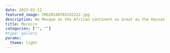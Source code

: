 ```yaml
---
date: 2023-01-12
featured_image: IMG20240703192222.jpg
description: No Mosque on the African continent as Great as the Hassan II Mosque in Tanger. Amazing Tajin perhaps even better than that of the home made from mother..... Shukran Khadija
title: Morocco 
categories: ["", ""]
#type: gallery
params:
  theme: light
---
```

